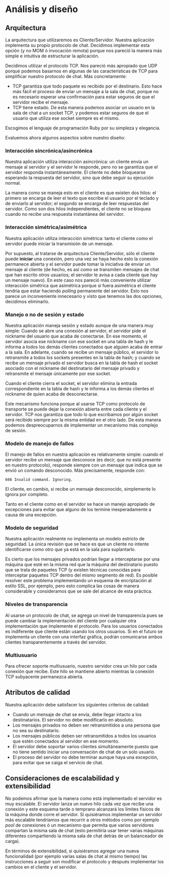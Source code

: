 # Análisis y diseño

## Arquitectura

La arquitectura que utilizaremos es Cliente/Servidor. Nuestra aplicación implementa su propio protocolo de chat. Decidimos implementar esta opción (y no MOM ó invocación remota) porque nos pareció la manera más simple e intuitiva de estructurar la aplicación.

Decidimos utilizar el protocolo TCP. Nos pareció más apropiado que UDP porque podemos basarnos en algunas de las características de TCP para simplificar nuestro protocolo de chat. Más concretamente:

* TCP garantiza que todo paquete es recibido por el destinario. Esto hace más fácil el proceso de enviar un mensaje a la sala de chat, porque no es necesario esperar una confirmación para estar seguros de que el servidor recibe el mensaje.
* TCP tiene estado. De esta manera podemos asociar un usuario en la sala de chat a un socket TCP, y podemos estar seguros de que el usuario que utiliza ese socket siempre es el mismo.

Escogimos el lenguaje de programación Ruby por su simpleza y elegancia.

Evaluemos ahora algunos aspectos sobre nuestro diseño:

### Interacción sincrónica/asincrónica

Nuestra aplicación utiliza interacción asincrónica: un cliente envía un mensaje al servidor y el servidor le responde, pero no se garantiza que el servidor responda instantáneamente. El cliente no debe bloquearse esperando la respuesta del servidor, sino que debe seguir su ejecución normal.

La manera como se maneja esto en el cliente es que existen dos hilos: el primero se encarga de leer el texto que escribe el usuario por el teclado y de enviarlo al servidor; el segundo se encarga de leer respuestas del servidor. Como son dos hilos independientes, el cliente no se bloquea cuando no recibe una respuesta instantánea del servidor.

### Interacción simétrica/asimétrica

Nuestra aplicación utiliza interacción simétrica: tanto el cliente como el servidor puede iniciar la transmisión de un mensaje.

Por supuesto, al tratarse de arquitectura Cliente/Servidor, sólo el cliente puede __iniciar__ una conexión, pero una vez se haya hecho esto la conexión permanece abierta y el servidor puede tomar la iniciativa de enviar un mensaje al cliente (de hecho, es así como se transmiten mensajes de chat que han escrito otros usuarios; el servidor le avisa a cada cliente que hay un mensaje nuevo). En este caso nos pareció más conveniente utilizar interacción simétrica que asimétrica porque si fuera asimétrica el cliente tendría que estar haciendo _polling_ permanente del servidor. Esto nos parece un inconveniente innecesario y visto que tenemos las dos opciones, decidimos eliminarlo.

### Manejo o no de sesión y estado

Nuestra aplicación maneja sesión y estado aunque de una manera muy simple: Cuando se abre una conexión al servidor, el servidor pide el nickname del usuario que acaba de conectarse. En ese momento, el servidor asocia ese nickname con ese socket en una tabla de hash y le informa a todos los demás clientes conectados que alguien acaba de entrar a la sala. En adelante, cuando se recibe un mensaje público, el servidor lo retransmite a todos los sockets presentes en la tabla de hash; y cuando se recibe un mensaje privado el servidor busca en la tabla de hash el socket asociado con el nickname del destinatario del mensaje privado y retransmite el mensaje únicamente por ese socket.

Cuando el cliente cierra el socket, el servidor elimina la entrada correspondiente en la tabla de hash y le informa a los demás clientes el nickname de quien acaba de desconectarse.

Este mecanismo funciona porque al usarse TCP como protocolo de transporte se puede dejar la conexión abierta entre cada cliente y el servidor. TCP nos garantiza que todo lo que escribamos por algún socket será recibido siempre por la misma entidad en el otro lado. De esta manera podemos despreocuparnos de implementar un mecanismo más complejo de sesión. 

### Modelo de manejo de fallos

El manejo de fallos en nuestra aplicación es relativamente simple: cuando el servidor recibe un mensaje que desconoce (es decir, que no está presente en nuestro protocolo), responde siempre con un mensaje que indica que se envió un comando desconocido. Más precisamente, responde con:

    666 Invalid command. Ignoring.

El cliente, en cambio, si recibe un mensaje desconocido, simplemente lo ignora por completo.


Tanto en el cliente como en el servidor se hace un manejo apropiado de excepciones para evitar que alguno de los termine inesperadamente a causa de una excepción.

### Modelo de seguridad

Nuestra aplicación realmente no implementa un modelo estricto de seguridad. La única revisión que se hace es que un cliente no intente identificarse como otro que ya está en la sala para suplantarlo.

Es cierto que los mensajes privados podrían llegar a interceptarse por una máquina que esté en la misma red que la máquina del destinatario puesto que se trata de paquetes TCP (y existen técnicas conocidas para interceptar paquetes TCP dentro del mismo segmento de red). Es posible resolver este problema implementando un esquema de encriptación al estilo SSL, por ejemplo, pero esto complica las cosas de manera considerable y consideramos que se sale del alcance de esta práctica.

### Niveles de transparencia

Al usarse un protocolo de chat, se agrega un nivel de transparencia pues se puede cambiar la implementación del cliente por cualquier otra implementación que implemente el protocolo. Para los usuarios conectados es indiferente que cliente están usando los otros usuarios. Si en el futuro se implementa un cliente con una interfaz gráfica, podrán comunicarse ambos clientes transparentemente a través del servidor.

### Multiusuario

Para ofrecer soporte multiusuario, nuestro servidor crea un hilo por cada conexión que recibe. Este hilo se mantiene abierto mientras la conexión TCP subyacente permanezca abierta.

## Atributos de calidad

Nuestra aplicación debe satisfacer los siguientes criterios de calidad:

* Cuando un mensaje de chat se envía, debe llegar intacto a los destinatarios. El servidor no debe modificarlo en absoluto.
* Los mensajes privados no deben ser retransmitidos a una persona que no sea su destinatario.
* Los mensajes públicos deben ser retransmitidos a todos los usuarios que estén conectados al servidor en ese momento.
* El servidor debe soportar varios clientes simultáneamente puesto que no tiene sentido iniciar una conversación de chat de un solo usuario.
* El proceso del servidor no debe terminar aunque haya una excepción, para evitar que se caiga el servicio de chat.

## Consideraciones de escalabilidad y extensibilidad

No podemos afirmar que la manera como está implementado el servidor es muy escalable. El servidor lanza un nuevo hilo cada vez que recibe una conexión y este esquema tarde o temprano alcanzará los límites físicos de la máquina donde corre el servidor. Si quisiéramos implementar un servidor más escalable tendríamos que recurrir a otros métodos como por ejemplo _pool_ de conexiones ó un mecanismo que permita que varios servidores compartan la misma sala de chat (esto permitiría usar tener varias máquinas diferentes compartiendo la misma sala de chat detrás de un balanceador de carga).

En términos de extensibilidad, si quisiéramos agregar una nueva funcionalidad (por ejemplo varias salas de chat al mismo tiempo) las instrucciones a seguir son modificar el protocolo y después implementar los cambios en el cliente y el servidor.
